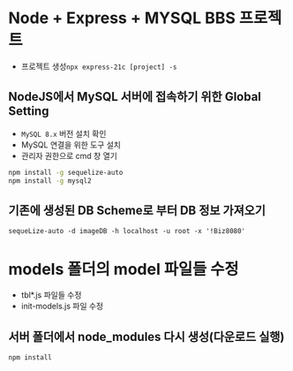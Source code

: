 # Node + Express + MYSQL BBS 프로젝트

- 프로젝트 생성`npx express-21c [project] -s`

## NodeJS에서 MySQL 서버에 접속하기 위한 Global Setting

- `MySQL 8.x` 버전 설치 확인
- MySQL 연결을 위한 도구 설치
- 관리자 권한으로 cmd 창 열기

```bash
npm install -g sequelize-auto
npm install -g mysql2

```

## 기존에 생성된 DB Scheme로 부터 DB 정보 가져오기

`sequeLize-auto -d imageDB -h localhost -u root -x '!Biz8080'`

# models 폴더의 model 파일들 수정

- tbl\*.js 파일들 수정
- init-models.js 파일 수정

## 서버 폴더에서 node_modules 다시 생성(다운로드 실행)

`npm install`
